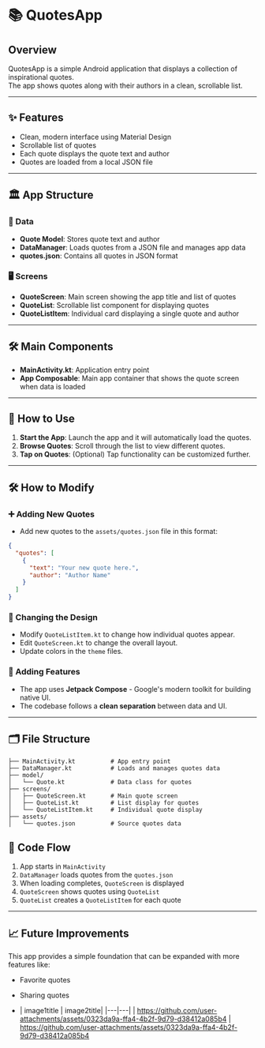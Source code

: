# 📚 QuotesApp

## Overview
QuotesApp is a simple Android application that displays a collection of inspirational quotes.  
The app shows quotes along with their authors in a clean, scrollable list.

---

## ✨ Features
- Clean, modern interface using Material Design
- Scrollable list of quotes
- Each quote displays the quote text and author
- Quotes are loaded from a local JSON file

---

## 🏛 App Structure

### 📂 Data
- **Quote Model**: Stores quote text and author
- **DataManager**: Loads quotes from a JSON file and manages app data
- **quotes.json**: Contains all quotes in JSON format

### 🖥 Screens
- **QuoteScreen**: Main screen showing the app title and list of quotes
- **QuoteList**: Scrollable list component for displaying quotes
- **QuoteListItem**: Individual card displaying a single quote and author

---

## 🛠 Main Components
- **MainActivity.kt**: Application entry point
- **App Composable**: Main app container that shows the quote screen when data is loaded

---

## 🚀 How to Use
1. **Start the App**: Launch the app and it will automatically load the quotes.
2. **Browse Quotes**: Scroll through the list to view different quotes.
3. **Tap on Quotes**: (Optional) Tap functionality can be customized further.

---

## 🛠 How to Modify

### ➕ Adding New Quotes
- Add new quotes to the `assets/quotes.json` file in this format:
```json
{
  "quotes": [
    {
      "text": "Your new quote here.",
      "author": "Author Name"
    }
  ]
}
```

### 🎨 Changing the Design
- Modify `QuoteListItem.kt` to change how individual quotes appear.
- Edit `QuoteScreen.kt` to change the overall layout.
- Update colors in the `theme` files.

### 🚀 Adding Features
- The app uses **Jetpack Compose** - Google's modern toolkit for building native UI.
- The codebase follows a **clean separation** between data and UI.

---

## 🗂 File Structure
```
├── MainActivity.kt          # App entry point
├── DataManager.kt           # Loads and manages quotes data
├── model/
│   └── Quote.kt             # Data class for quotes
├── screens/
│   ├── QuoteScreen.kt       # Main quote screen
│   ├── QuoteList.kt         # List display for quotes
│   └── QuoteListItem.kt     # Individual quote display
├── assets/
│   └── quotes.json          # Source quotes data
```


## 🔄 Code Flow
1. App starts in `MainActivity`
2. `DataManager` loads quotes from the `quotes.json`
3. When loading completes, `QuoteScreen` is displayed
4. `QuoteScreen` shows quotes using `QuoteList`
5. `QuoteList` creates a `QuoteListItem` for each quote

---

## 📈 Future Improvements
This app provides a simple foundation that can be expanded with more features like:
- Favorite quotes
- Sharing quotes

- | image1title | image2title|
|---|---|
| https://github.com/user-attachments/assets/0323da9a-ffa4-4b2f-9d79-d38412a085b4 | https://github.com/user-attachments/assets/0323da9a-ffa4-4b2f-9d79-d38412a085b4
